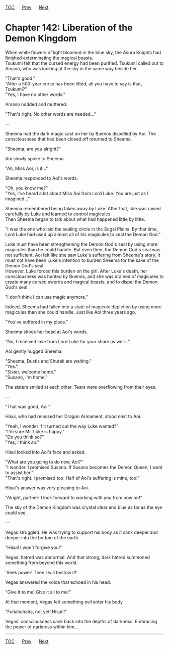 [TOC](../readme.md)&nbsp;&nbsp;&nbsp;&nbsp;&nbsp;&nbsp;[Prev](section_0056.md)&nbsp;&nbsp;&nbsp;&nbsp;&nbsp;&nbsp;[Next](section_0058.md)



# Chapter 142: Liberation of the Demon Kingdom

When white flowers of light bloomed in the blue sky, the Asura Knights
had finished exterminating the magical beasts.  
Tsukumi felt that the cursed energy had been purified. Tsukumi called
out to Amano, who was looking at the sky in the same way beside her.  
  
"That's good."  
"After a 500-year curse has been lifted, all you have to say is that,
Tsukumi?"  
"Yes, I have no other words."  
  
Amano nodded and muttered.  
  
"That's right. No other words are needed..."  
  
—  
  
Sheema had the dark magic cast on her by Buenos dispelled by Aoi. The
consciousness that had been closed off returned to Sheema.  
  
"Sheema, are you alright?"  
  
Aoi slowly spoke to Sheema.  
  
"Ah, Miss Aoi, is it..."  
  
Sheema responded to Aoi's words.  
  
"Oh, you know me?"  
"Yes, I've heard a lot about Miss Aoi from Lord Luke. You are just as I
imagined..."  
  
Sheema remembered being taken away by Luke. After that, she was raised
carefully by Luke and learned to control magicules.  
Then Sheema began to talk about what had happened little by little.  
  
"I was the one who laid the sealing circle in the Sugal Plains. By that
time, Lord Luke had used up almost all of his magicules to seal the
Demon God."  
  
Luke must have been strengthening the Demon God's seal by using more
magicules than he could handle. But even then, the Demon God's seal was
not sufficient. Aoi felt like she saw Luke's suffering from Sheema's
story. It must not have been Luke's intention to burden Sheema for the
sake of the Demon God's seal.  
However, Luke forced this burden on the girl. After Luke's death, her
consciousness was hunted by Buenos, and she was drained of magicules to
create many cursed swords and magical beasts, and to dispel the Demon
God's seal.  
  
"I don't think I can use magic anymore."  
  
Indeed, Sheema had fallen into a state of magicule depletion by using
more magicules than she could handle. Just like Aoi three years ago.  
  
"You've suffered in my place."  
  
Sheema shook her head at Aoi's words.  
  
"No, I received love from Lord Luke for your share as well..."  
  
Aoi gently hugged Sheema.  
  
"Sheema, Dustis and Shurak are waiting."  
"Yes."  
"Sister, welcome home."  
"Susano, I'm home."  
  
The sisters smiled at each other. Tears were overflowing from their
eyes.  
  
—  
  
"That was good, Aoi."  
  
Hisui, who had released her Dragon Armament, stood next to Aoi.  
  
"Yeah, I wonder if it turned out the way Luke wanted?"  
"I'm sure Mr. Luke is happy."  
"Do you think so?"  
"Yes, I think so."  
  
Hisui looked into Aoi's face and asked.  
  
"What are you going to do now, Aoi?"  
"I wonder. I promised Susano. If Susano becomes the Demon Queen, I want
to assist her."  
"That's right. I promised too. Half of Aoi's suffering is mine, too!"  
  
Hisui's answer was very pleasing to Aoi.  
  
"Alright, partner! I look forward to working with you from now on!"  
  
The sky of the Demon Kingdom was crystal clear and blue as far as the
eye could see.  
  
—  
  
Vegas struggled. He was trying to support his body as it sank deeper and
deeper into the bottom of the earth.  
  
"Hisui! I won't forgive you!"  
  
Vegas' hatred was abnormal. And that strong, dark hatred summoned
something from beyond this world.  
  
'Seek power! Then I will bestow it!'  
  
Vegas answered the voice that echoed in his head.  
  
"Give it to me! Give it all to me!"  
  
At that moment, Vegas felt something evil enter his body.  
  
"Fuhahahaha, not yet! Hisui!!"  
  
Vegas' consciousness sank back into the depths of darkness. Embracing
the power of darkness within him...  
  
  
  


---
[TOC](../readme.md)&nbsp;&nbsp;&nbsp;&nbsp;&nbsp;&nbsp;[Prev](section_0056.md)&nbsp;&nbsp;&nbsp;&nbsp;&nbsp;&nbsp;[Next](section_0058.md)

